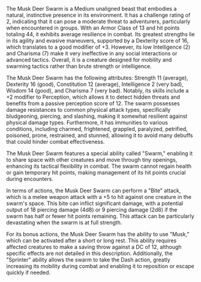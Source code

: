 The Musk Deer Swarm is a Medium unaligned beast that embodies a natural, instinctive presence in its environment. It has a challenge rating of 2, indicating that it can pose a moderate threat to adventurers, particularly when encountered in groups. With an Armor Class of 13 and hit points totaling 44, it exhibits average resilience in combat. Its greatest strengths lie in its agility and evasive maneuvers, supported by a Dexterity score of 16, which translates to a good modifier of +3. However, its low Intelligence (2) and Charisma (7) make it very ineffective in any social interactions or advanced tactics. Overall, it is a creature designed for mobility and swarming tactics rather than brute strength or intelligence.

The Musk Deer Swarm has the following attributes: Strength 11 (average), Dexterity 16 (good), Constitution 12 (average), Intelligence 2 (very bad), Wisdom 14 (good), and Charisma 7 (very bad). Notably, its skills include a +2 modifier to Perception, which allows it to detect hidden threats and benefits from a passive perception score of 12. The swarm possesses damage resistances to common physical attack types, specifically bludgeoning, piercing, and slashing, making it somewhat resilient against physical damage types. Furthermore, it has immunities to various conditions, including charmed, frightened, grappled, paralyzed, petrified, poisoned, prone, restrained, and stunned, allowing it to avoid many debuffs that could hinder combat effectiveness.

The Musk Deer Swarm features a special ability called "Swarm," enabling it to share space with other creatures and move through tiny openings, enhancing its tactical flexibility in combat. The swarm cannot regain health or gain temporary hit points, making management of its hit points crucial during encounters.

In terms of actions, the Musk Deer Swarm can perform a "Bite" attack, which is a melee weapon attack with a +5 to hit against one creature in the swarm's space. This bite can inflict significant damage, with a potential output of 18 piercing damage (4d8) or 9 piercing damage (2d8) if the swarm has half or fewer hit points remaining. This attack can be particularly devastating when the swarm is at full strength.

For its bonus actions, the Musk Deer Swarm has the ability to use "Musk," which can be activated after a short or long rest. This ability requires affected creatures to make a saving throw against a DC of 12, although specific effects are not detailed in this description. Additionally, the "Sprinter" ability allows the swarm to take the Dash action, greatly increasing its mobility during combat and enabling it to reposition or escape quickly if needed.